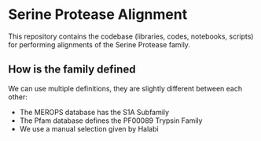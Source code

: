 # Serine Protease Alignment

This repository contains the codebase (libraries, codes, notebooks, scripts) for
performing alignments of the Serine Protease family.

## How is the family defined

We can use multiple definitions, they are slightly different between each other:

- The MEROPS database has the S1A Subfamily
- The Pfam database defines the PF00089 Trypsin Family
- We use a manual selection given by Halabi
